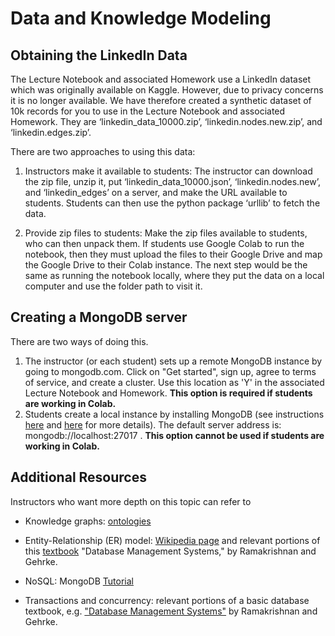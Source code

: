 # Data and Knowledge Modeling

## Obtaining the LinkedIn Data
The Lecture Notebook and associated Homework use a LinkedIn dataset which was originally available on Kaggle.  However, due to privacy concerns it is no longer available. We have therefore created a synthetic dataset of 10k records for you to use in the Lecture Notebook and associated Homework. They are ‘linkedin_data_10000.zip’, ‘linkedin.nodes.new.zip’, and ‘linkedin.edges.zip’. 

There are two approaches to using this data:
1. Instructors make it available to students:
The instructor can download the zip file, unzip it, put ‘linkedin_data_10000.json’, ‘linkedin.nodes.new’, and ‘linkedin_edges’ on a server, and make the URL available to students.  Students can then use the python package ‘urllib’ to fetch the data. 

2. Provide zip files to students:
Make the zip files available to students, who can then unpack them. If students use Google Colab to run the notebook, then they must upload the files to their Google Drive and map the Google Drive to their Colab instance. The next step would be the same as running the notebook locally, where they put the data on a local computer and use the folder path to visit it. 

## Creating a MongoDB server
There are two ways of doing this.  

1.  The instructor (or each student) sets up a remote MongoDB instance by going to mongodb.com.  Click on "Get started", sign up, agree to terms of service, and create a cluster. Use this location as 'Y' in the associated Lecture Notebook and Homework.  **This option is required if students are working in Colab.**
2.  Students create a local instance by installing MongoDB (see instructions [here](https://docs.mongodb.com/manual/tutorial/install-mongodb-on-ubuntu/) and [here](https://zellwk.com/blog/install-mongodb/)  for more details). The default server address is: mongodb://localhost:27017 . **This option cannot be used if students are working in Colab.**



## Additional Resources
Instructors who want more depth on this topic can refer to

* Knowledge graphs:  [ontologies](https://en.wikipedia.org/wiki/Ontology_(information_science) ) 

* Entity-Relationship (ER) model: [Wikipedia page](https://en.wikipedia.org/wiki/Entity%E2%80%93relationship_model) and relevant portions of this [textbook](https://docs.google.com/file/d/0B9aJA_iV4kHYM2dieHZhMHhyRVE/edit) "Database Management Systems," by Ramakrishnan and Gehrke.

* NoSQL: MongoDB [Tutorial](https://www.tutorialspoint.com/mongodb/mongodb_overview.htm)

* Transactions and concurrency: relevant portions of a basic database textbook, e.g. ["Database Management Systems"](https://docs.google.com/file/d/0B9aJA_iV4kHYM2dieHZhMHhyRVE/edit) by Ramakrishnan and Gehrke.  
